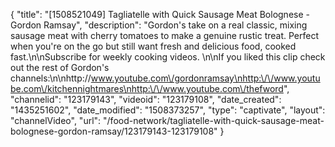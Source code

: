 {
    "title": "[1508521049] Tagliatelle with Quick Sausage Meat Bolognese - Gordon Ramsay",
    "description": "Gordon's take on a real classic, mixing sausage meat with cherry tomatoes to make a genuine rustic treat. Perfect when you're on the go but still want fresh and delicious food, cooked fast.\n\nSubscribe for weekly cooking videos. \n\nIf you liked this clip check out the rest of Gordon's channels:\n\nhttp:\/\/www.youtube.com\/gordonramsay\nhttp:\/\/www.youtube.com\/kitchennightmares\nhttp:\/\/www.youtube.com\/thefword",
    "channelid": "123179143",
    "videoid": "123179108",
    "date_created": "1435251602",
    "date_modified": "1508373257",
    "type": "captivate",
    "layout": "channelVideo",
    "url": "\/food-network\/tagliatelle-with-quick-sausage-meat-bolognese-gordon-ramsay\/123179143-123179108"
}
